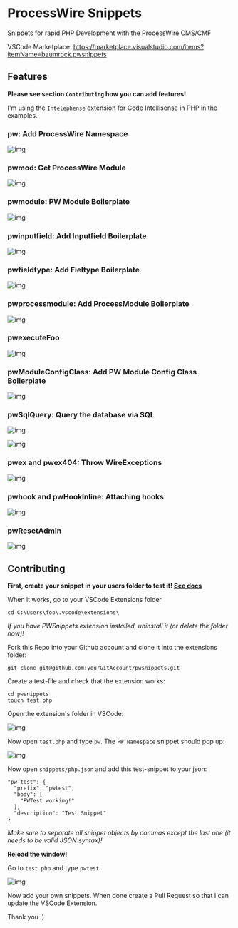 # ProcessWire Snippets

Snippets for rapid PHP Development with the ProcessWire CMS/CMF

VSCode Marketplace: https://marketplace.visualstudio.com/items?itemName=baumrock.pwsnippets

## Features

**Please see section `Contributing` how you can add features!**

I'm using the `Intelephense` extension for Code Intellisense in PHP in the examples.

### pw: Add ProcessWire Namespace

![img](https://i.imgur.com/SVQEyHP.gif)

### pwmod: Get ProcessWire Module

![img](https://i.imgur.com/oKSjntZ.gif)

### pwmodule: PW Module Boilerplate

![img](https://i.imgur.com/hQ9m9mQ.gif)

### pwinputfield: Add Inputfield Boilerplate

![img](https://i.imgur.com/vjpI48U.gif)

### pwfieldtype: Add Fieltype Boilerplate

![img](https://i.imgur.com/g1iMIbz.gif)

### pwprocessmodule: Add ProcessModule Boilerplate

![img](https://i.imgur.com/jPOccIx.gif)

### pwexecuteFoo

![img](https://i.imgur.com/hQ5rjUa.gif)

### pwModuleConfigClass: Add PW Module Config Class Boilerplate

![img](https://i.imgur.com/koIOKVZ.gif)

### pwSqlQuery: Query the database via SQL

![img](https://i.imgur.com/2E6NoZ6.gif)

![img](https://i.imgur.com/e0C0fdv.png)

### pwex and pwex404: Throw WireExceptions

![img](https://i.imgur.com/h81Noe3.gif)

### pwhook and pwHookInline: Attaching hooks

![img](https://i.imgur.com/JpjLTc7.gif)

### pwResetAdmin

![img](https://i.imgur.com/8BylgUT.gif)

## Contributing

**First, create your snippet in your users folder to test it! [See docs](https://code.visualstudio.com/docs/editor/userdefinedsnippets)**

When it works, go to your VSCode Extensions folder
```
cd C:\Users\foo\.vscode\extensions\
```

*If you have PWSnippets extension installed, uninstall it (or delete the folder now)!*

Fork this Repo into your Github account and clone it into the extensions folder:
```
git clone git@github.com:yourGitAccount/pwsnippets.git
```

Create a test-file and check that the extension works:

```
cd pwsnippets
touch test.php
```

Open the extension's folder in VSCode:

![img](https://i.imgur.com/5GIQQOY.png)

Now open `test.php` and type `pw`. The `PW Namespace` snippet should pop up:

![img](https://i.imgur.com/sHMrP9v.png)

Now open `snippets/php.json` and add this test-snippet to your json:

```
"pw-test": {
  "prefix": "pwtest",
  "body": [
    "PWTest working!"
  ],
  "description": "Test Snippet"
}
```

*Make sure to separate all snippet objects by commas except the last one (it needs to be valid JSON syntax)!*

**Reload the window!**

Go to `test.php` and type `pwtest`:

![img](https://i.imgur.com/HTwxSRs.png)

Now add your own snippets. When done create a Pull Request so that I can update the VSCode Extension.

Thank you :)
